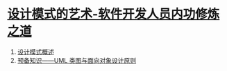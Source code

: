 # [设计模式的艺术-软件开发人员内功修炼之道](https://book.douban.com/subject/20493657/)

1. [设计模式概述](1.md)
1. [预备知识——UML 类图与面向对象设计原则](2.md)
